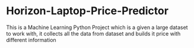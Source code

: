 # Horizon-Laptop-Price-Predictor
This is a Machine Learning Python Project which is a given a large dataset to work with, it collects all the data from dataset and builds it price with different information
